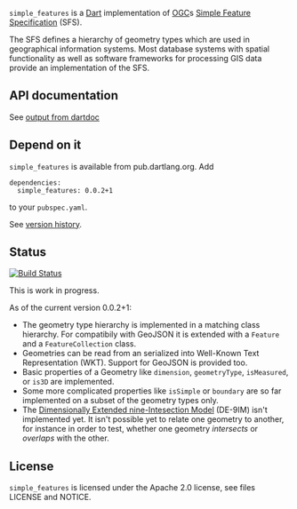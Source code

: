 `simple_features` is a [Dart](http://www.dartlang.org) implementation of 
[OGC](http://www.opengeospatial.org/)s 
[Simple Feature Specification](http://www.opengeospatial.org/standards/sfa) (SFS).

The SFS defines a hierarchy of geometry types which are used in 
geographical information systems. Most database systems with spatial
functionality as well as software frameworks for processing GIS data provide
an implementation of the SFS. 

## API documentation
See [output from dartdoc](http://gubaer.github.io/dart-simple-features/doc/index.html)

## Depend on it
`simple_features` is available from pub.dartlang.org. Add 

```
dependencies:
  simple_features: 0.0.2+1
```
to your `pubspec.yaml`.

See [version history](http://pub.dartlang.org/packages/simple_features).

## Status

[![Build Status](https://drone.io/github.com/Gubaer/dart-simple-features/status.png)](https://drone.io/github.com/Gubaer/dart-simple-features/latest)

This is work in progress. 

As of the current version 0.0.2+1:

* The geometry type hierarchy is implemented in a matching class hierarchy. For
  compatibily with GeoJSON it is extended with a `Feature` and a 
  `FeatureCollection` class.
* Geometries can be read from an serialized into Well-Known Text Representation
  (WKT). Support for GeoJSON is provided too. 
* Basic properties of a Geometry like `dimension`, `geometryType`, `isMeasured`,
  or `is3D` are implemented.
* Some more complicated properties like `isSimple` or `boundary` are so far
  implemented on a subset of the geometry types only.
* The [Dimensionally Extended nine-Intesection Model](http://en.wikipedia.org/wiki/DE-9IM)
  (DE-9IM) isn't implemented yet. It isn't possible yet to relate one geometry
  to another, for instance in order to test, whether one geometry *intersects* or
  *overlaps* with the other.  


## License 
`simple_features` is licensed under the Apache 2.0 license, see files LICENSE and NOTICE.

	
